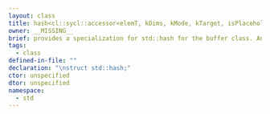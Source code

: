 ```yaml
---
layout: class
title: hash<cl::sycl::accessor<elemT, kDims, kMode, kTarget, isPlaceholder>>
owner: __MISSING__
brief: provides a specialization for std::hash for the buffer class. An std::hash<std::shared_ptr<...>> object is created and its function call operator is used to hash the contents of the shared_ptr. The returned hash is actually the result of (size_t) object.get_impl().get()
tags:
  - class
defined-in-file: ""
declaration: "\nstruct std::hash;"
ctor: unspecified
dtor: unspecified
namespace:
  - std
---
```

